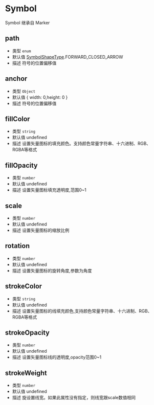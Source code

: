 # Symbol

Symbol 继承自 Marker

## path
* 类型 `enum`
* 默认值 [SymbolShapeType](/guide/constants.html#symbolshapetype).FORWARD_CLOSED_ARROW
* 描述 符号的位置偏移值

## anchor
* 类型 `Object`
* 默认值 { width: 0,height: 0 }
* 描述 符号的位置偏移值

## fillColor
* 类型 `string`
* 默认值 undefined
* 描述 设置矢量图标的填充颜色。支持颜色常量字符串、十六进制、RGB、RGBA等格式

## fillOpacity
* 类型 `number`
* 默认值 undefined
* 描述 设置矢量图标填充透明度,范围0~1

## scale
* 类型 `number`
* 默认值 undefined
* 描述 设置矢量图标的缩放比例

## rotation
* 类型 `number`
* 默认值 undefined
* 描述 设置矢量图标的旋转角度,参数为角度

## strokeColor
* 类型 `string`
* 默认值 undefined
* 描述 设置矢量图标的线填充颜色,支持颜色常量字符串、十六进制、RGB、RGBA等格式

## strokeOpacity
* 类型 `number`
* 默认值 undefined
* 描述 设置矢量图标线的透明度,opacity范围0~1

## strokeWeight	
* 类型 `number`
* 默认值 undefined
* 描述 旋设置线宽。如果此属性没有指定，则线宽跟scale数值相同
